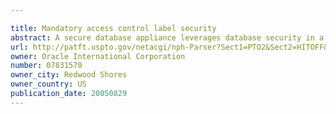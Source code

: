 ```yaml
---

title: Mandatory access control label security
abstract: A secure database appliance leverages database security in a consistent framework provides consistent, flexible, and adaptable security using mandatory access controls in addition to user and role based security for access control and accountability. A database system comprises a plurality of datasets, each dataset including a plurality of data, and a plurality of database objects, each object having a security label comprising a security classification of the object, at least one database session, the database session having a security label indicating a security classification of the database session, wherein, the database system is operable to allow or deny access to data to a database session based on a security label of a database object and on a security label of the database session.
url: http://patft.uspto.gov/netacgi/nph-Parser?Sect1=PTO2&Sect2=HITOFF&p=1&u=%2Fnetahtml%2FPTO%2Fsearch-adv.htm&r=1&f=G&l=50&d=PALL&S1=07831570&OS=07831570&RS=07831570
owner: Oracle International Corporation
number: 07831570
owner_city: Redwood Shores
owner_country: US
publication_date: 20050829
---
```

